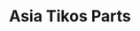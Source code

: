 ---
title: "Asia Tikos Parts"
url: /san-pedro-sula/asia-tikos-parts/
shop: piezas de automóviles
---